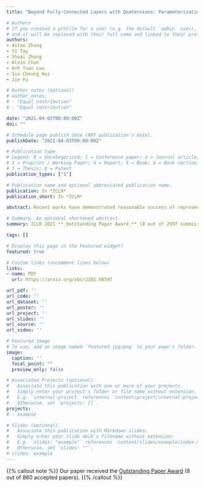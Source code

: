 ```yaml
---
title: "Beyond Fully-Connected Layers with Quaternions: Parameterization of Hypercomplex Multiplications with 1/n Parameters"

# Authors
# If you created a profile for a user (e.g. the default `admin` user), write the username (folder name) here 
# and it will be replaced with their full name and linked to their profile.
authors:
- Aston Zhang
- Yi Tay
- Shuai Zhang
- Alvin Chan
- Anh Tuan Luu
- Siu Cheung Hui
- Jie Fu

# Author notes (optional)
# author_notes:
# - "Equal contribution"
# - "Equal contribution"

date: "2021-04-02T00:00:00Z"
doi: ""

# Schedule page publish date (NOT publication's date).
publishDate: "2021-04-03T00:00:00Z"

# Publication type.
# Legend: 0 = Uncategorized; 1 = Conference paper; 2 = Journal article;
# 3 = Preprint / Working Paper; 4 = Report; 5 = Book; 6 = Book section;
# 7 = Thesis; 8 = Patent
publication_types: ["1"]

# Publication name and optional abbreviated publication name.
publication: In *ICLR*
publication_short: In *ICLR*

abstract: Recent works have demonstrated reasonable success of representation learning in hypercomplex space. Specifically, "fully-connected layers with Quaternions" (4D hypercomplex numbers), which replace real-valued matrix multiplications in fully-connected layers with Hamilton products of Quaternions, both enjoy parameter savings with only 1/4 learnable parameters and achieve comparable performance in various applications. However, one key caveat is that hypercomplex space only exists at very few predefined dimensions (4D, 8D, and 16D). This restricts the flexibility of models that leverage hypercomplex multiplications. To this end, we propose parameterizing hypercomplex multiplications, allowing models to learn multiplication rules from data regardless of whether such rules are predefined. As a result, our method not only subsumes the Hamilton product, but also learns to operate on any arbitrary nD hypercomplex space, providing more architectural flexibility using arbitrarily $1/n$ learnable parameters compared with the fully-connected layer counterpart. Experiments of applications to the LSTM and Transformer models on natural language inference, machine translation, text style transfer, and subject verb agreement demonstrate architectural flexibility and effectiveness of the proposed approach.

# Summary. An optional shortened abstract.
summary: ICLR 2021 **_Outstanding Paper Award_** (8 out of 2997 submissions)

tags: []

# Display this page in the Featured widget?
featured: true

# Custom links (uncomment lines below)
links:
- name: PDF
  url: https://arxiv.org/abs/2102.08597

url_pdf: ''
url_code: ''
url_dataset: ''
url_poster: ''
url_project: ''
url_slides: ''
url_source: ''
url_video: ''

# Featured image
# To use, add an image named `featured.jpg/png` to your page's folder. 
image:
  caption: ''
  focal_point: ""
  preview_only: false

# Associated Projects (optional).
#   Associate this publication with one or more of your projects.
#   Simply enter your project's folder or file name without extension.
#   E.g. `internal-project` references `content/project/internal-project/index.md`.
#   Otherwise, set `projects: []`.
projects:
# - example

# Slides (optional).
#   Associate this publication with Markdown slides.
#   Simply enter your slide deck's filename without extension.
#   E.g. `slides: "example"` references `content/slides/example/index.md`.
#   Otherwise, set `slides: ""`.
# slides: example
---
```


{{% callout note %}}
Our paper received the [Outstanding Paper Award](https://iclr-conf.medium.com/announcing-iclr-2021-outstanding-paper-awards-9ae0514734ab) (8 out of 860 accepted papers).
{{% /callout %}}

<!-- {{% callout note %}}
Create your slides in Markdown - click the *Slides* button to check out the example.
{{% /callout %}} -->

<!-- Supplementary notes can be added here, including [code, math, and images](https://wowchemy.com/docs/writing-markdown-latex/). -->
